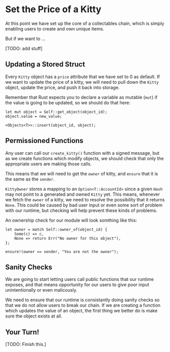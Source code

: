 Set the Price of a Kitty
===

At this point we have set up the core of a collectables chain, which is simply enabling users to create and own unique items.

But if we want to ...

[TODO: add stuff]

## Updating a Stored Struct

Every `Kitty` object has a `price` attribute that we have set to 0 as default. If we want to update the price of a kitty, we will need to pull down the `Kitty` object, update the price, and push it back into storage.

Remember that Rust expects you to declare a variable as mutable (`mut`) if the value is going to be updated, so we should do that here:

```
let mut object = Self::get_object(object_id);
object.value = new_value;

<Objects<T>>::insert(object_id, object);
```

## Permissioned Functions

Any user can call our `create_kitty()` function with a signed message, but as we create functions which modify objects, we should check that only the appropriate users are making those calls.

This means that we will need to get the `owner` of kitty, and `ensure` that it is the same as the `sender`.

`KittyOwner` stores a mapping to an `Option<T::AccountId>` since a given `Hash` may not point to a generated and owned `Kitty` yet. This means, whenever we fetch the `owner` of a kitty, we need to resolve the possibility that it returns `None`. This could be caused by bad user input or even some sort of problem with our runtime, but checking will help prevent these kinds of problems.

An ownership check for our module will look somthing like this:

```
let owner = match Self::owner_of(object_id) {
    Some(c) => c,
    None => return Err("No owner for this object"),
};

ensure!(owner == sender, "You are not the owner");
```

## Sanity Checks

We are going to start letting users call public functions that our runtime exposes, and that means opportunity for our users to give poor input unintentionally or even malicously.

We need to ensure that our runtime is consistantly doing sanity checks so that we do not allow users to break our chain. If we are creating a function which updates the value of an object, the first thing we better do is make sure the object exists at all.

## Your Turn!

[TODO: Finish this.]